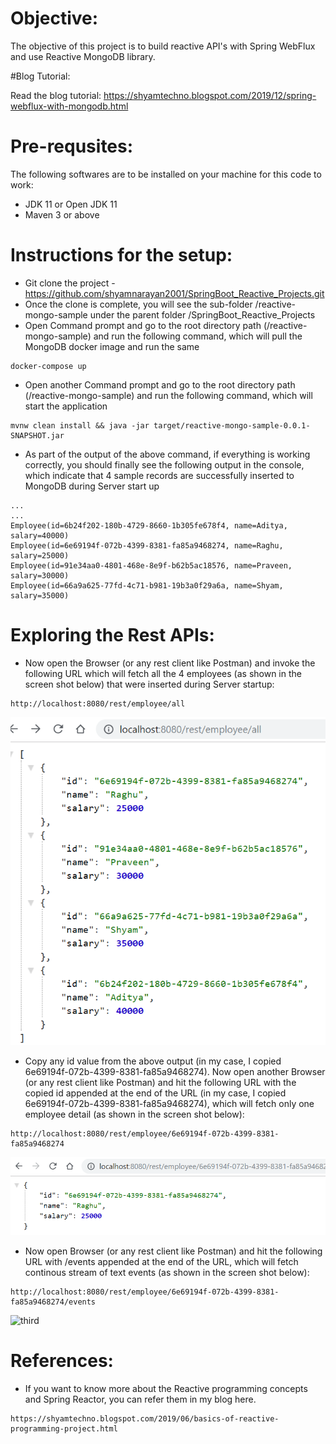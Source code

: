# Objective:

The objective of this project is to build reactive API's with Spring WebFlux and use Reactive MongoDB library.

#Blog Tutorial:

Read the blog tutorial: https://shyamtechno.blogspot.com/2019/12/spring-webflux-with-mongodb.html


# Pre-requsites:

The following softwares are to be installed on your machine for this code to work:
* JDK 11 or Open JDK 11
* Maven 3 or above

# Instructions for the setup:

* Git clone the project - https://github.com/shyamnarayan2001/SpringBoot_Reactive_Projects.git
* Once the clone is complete, you will see the sub-folder /reactive-mongo-sample under the parent folder /SpringBoot_Reactive_Projects
* Open Command prompt and go to the root directory path (/reactive-mongo-sample) and run the following command, which will pull the MongoDB docker image and run the same
```
docker-compose up
```
* Open another Command prompt and go to the root directory path (/reactive-mongo-sample) and run the following command, which will start the application
```
mvnw clean install && java -jar target/reactive-mongo-sample-0.0.1-SNAPSHOT.jar
```
* As part of the output of the above command, if everything is working correctly, you should finally see the following output in the console, which indicate that 4 sample records are successfully inserted to MongoDB during Server start up
```
...
...
Employee(id=6b24f202-180b-4729-8660-1b305fe678f4, name=Aditya, salary=40000)
Employee(id=6e69194f-072b-4399-8381-fa85a9468274, name=Raghu, salary=25000)
Employee(id=91e34aa0-4801-468e-8e9f-b62b5ac18576, name=Praveen, salary=30000)
Employee(id=66a9a625-77fd-4c71-b981-19b3a0f29a6a, name=Shyam, salary=35000)
```

# Exploring the Rest APIs:

* Now open the Browser (or any rest client like Postman) and invoke the following URL which will fetch all the 4 employees (as shown in the screen shot below) that were inserted during Server startup:
```
http://localhost:8080/rest/employee/all
``` 
![first](images/1_output_all.png)
* Copy any id value from the above output (in my case, I copied 6e69194f-072b-4399-8381-fa85a9468274). Now open another Browser (or any rest client like Postman) and hit the following URL with the copied id appended at the end of the URL (in my case, I copied 6e69194f-072b-4399-8381-fa85a9468274), which will fetch only one employee detail (as shown in the screen shot below):
```
http://localhost:8080/rest/employee/6e69194f-072b-4399-8381-fa85a9468274
``` 
![second](images/2_output_one_emp_only.png)
* Now open Browser (or any rest client like Postman) and hit the following URL with /events appended at the end of the URL, which will fetch continous stream of text events (as shown in the screen shot below):
```
http://localhost:8080/rest/employee/6e69194f-072b-4399-8381-fa85a9468274/events
``` 
![third](images/3_output_one_emp_events)

# References:
* If you want to know more about the Reactive programming concepts and Spring Reactor, you can refer them in my blog here.
```
https://shyamtechno.blogspot.com/2019/06/basics-of-reactive-programming-project.html
```